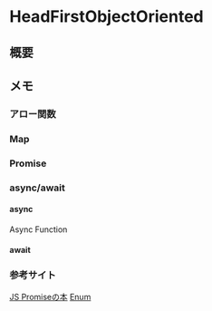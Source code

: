 # HeadFirstObjectOriented

## 概要



## メモ

### アロー関数

### Map

### Promise

### async/await
#### async
Async Function

#### await

### 参考サイト
<a href="https://azu.github.io/promises-book/">JS Promiseの本</a>
<a href="https://blog.mitsuruog.info/2018/01/typescript-emun-tips">Enum</a>
